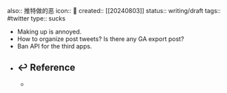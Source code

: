 also:: 推特做的恶
icon:: 🤮
created:: [[20240803]]
status:: writing/draft
tags:: #twitter
type:: sucks

- Making up is annoyed.
- How to organize post tweets? Is there any GA export post?
- Ban API for the third apps.
- ## ↩ Reference
  -